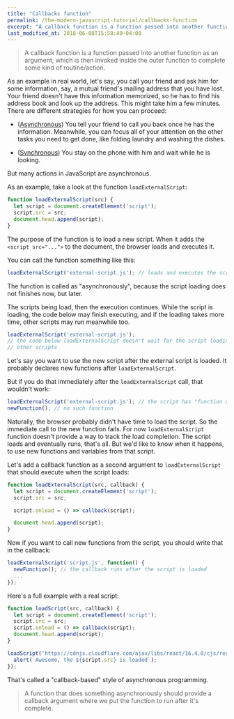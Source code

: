 ```yaml
---
title: "Callbacks function"
permalink: /the-modern-javascript-tutorial/callbacks-function
excerpt: "A callback function is a function passed into another function as an argument, which is then invoked inside the outer function to complete some kind of routine/action..."
last_modified_at: 2018-06-08T15:58:49-04:00
---
```


> A callback function is a function passed into another function as an argument, which is then invoked inside the outer function to complete some kind of routine/action.

As an example in real world, let's say, you call your friend and ask him for some information, say, a mutual friend's mailing address that you have lost. Your friend doesn't have this information memorized, so he has to find his address book and look up the address. This might take him a few minutes. There are different strategies for how you can proceed:

* ([Asynchronous](/the-modern-javascript-tutorial/synchronous-and-asynchronous)) You tell your friend to call you back once he has the information. Meanwhile, you can focus all of your attention on the other tasks you need to get done, like folding laundry and washing the dishes.

* ([Synchronous](/the-modern-javascript-tutorial/synchronous-and-asynchronous)) You stay on the phone with him and wait while he is looking.

But many actions in JavaScript are asynchronous.

As an example, take a look at the function `loadExternalScript`:

```javascript
function loadExternalScript(src) {
  let script = document.createElement('script');
  script.src = src;
  document.head.append(script);
}
```

The purpose of the function is to load a new script. When it adds the `<script src="...">` to the document, the browser loads and executes it.

You can call the function something like this:

```javascript
loadExternalScript('external-script.js'); // loads and executes the script
```

The function is called as "asynchronously", because the script loading does not finishes now, but later.

The scripts being load, then the execution continues. While the script is loading, the code below may finish executing, and if the loading takes more time, other scripts may run meanwhile too.

```javascript
loadExternalScript('external-script.js');
// the code below loadExternalScript doesn't wait for the script loading to finish
// other scripts
```

Let's say you want to use the new script after the external script is loaded. It probably declares new functions after `loadExternalScript`.

But if you do that immediately after the `loadExternalScript` call, that wouldn't work:

```javascript
loadExternalScript('external-script.js'); // the script has "function newFunction() {...}"
newFunction(); // no such function
```

Naturally, the browser probably didn't have time to load the script. So the immediate call to the new function fails. For now `loadExternalScript` function doesn't provide a way to track the load completion. The script loads and eventually runs, that's all. But we'd like to know when it happens, to use new functions and variables from that script.

Let's add a callback function as a second argument to `loadExternalScript` that should execute when the script loads:

```javascript
function loadExternalScript(src, callback) {
  let script = document.createElement('script');
  script.src = src;

  script.onload = () => callback(script);

  document.head.append(script);
}
```

Now if you want to call new functions from the script, you should write that in the callback:

```javascript
loadExternalScript('script.js', function() {
  newFunction(); // the callback runs after the script is loaded
  ...
});
```

Here's a full example with a real script:

```javascript
function loadScript(src, callback) {
  let script = document.createElement('script');
  script.src = src;
  script.onload = () => callback(script);
  document.head.append(script);
}

loadScript('https://cdnjs.cloudflare.com/ajax/libs/react/16.4.0/cjs/react.production.min.js', script => {
  alert(`Awesome, the ${script.src} is loaded`);
});
```

That's called a "callback-based" style of asynchronous programming. 

> A function that does something asynchronously should provide a callback argument where we put the function to run after it's complete.
